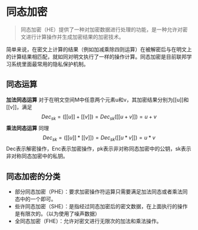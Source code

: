 # 同态加密

> 同态加密（HE）提供了一种对加密数据进行处理的功能，是一种允许对密文进行计算操作并生成加密结果的加密技术。

简单来说，在密文上计算的结果（例如加减乘除四则运算）在被解密后与在明文上的计算结果相匹配，就如同对明文执行了一样的操作计算。同态加密是目前联邦学习系统里面最常用的隐私保护机制。

## 同态运算

**加法同态运算** 对于在明文空间M中任意两个元素u和v，其加密结果分别为[[u]]和[[v]]，满足
$$
Dec_{sk}=([[u]]+[[v]])=Dec_{sk}([[u+v]])=u+v
$$
**乘法同态运算** 同理
$$
Dec_{sk}=([[u]]*[[v]])=Dec_{sk}([[u*v]])=u*v
$$
Dec表示解密操作，Enc表示加密操作，pk表示非对称同态加密中的公钥，sk表示非对称同态加密中的私钥。

## 同态加密的分类

- 部分同态加密（PHE）：要求加密操作符运算只需要满足加法同态或者乘法同态中的一个即可。
- 些许同态加密（SHE）：是指经过同态加密后的密文数据，在上面执行的操作是有限次的。（以为使用了噪声数据）
- 全同态加密（FHE）：允许对密文进行无限次的加法和乘法操作。

